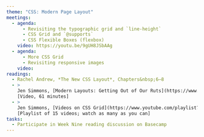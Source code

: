 ```yaml
---
theme: "CSS: Modern Page Layout"
meetings:
  - agenda:
      - Revisiting the typographic grid and `line-height`
      - CSS Grid and `@supports`
      - CSS Flexible Boxes (flexbox)
    video: https://youtu.be/9gUH8JSbAAg
  - agenda:
      - More CSS Grid
      - Revisiting responsive images
    video:
readings:
  - Rachel Andrew, *The New CSS Layout*, Chapters&nbsp;6–8
  - >
    Jen Simmons, [Modern Layouts: Getting Out of Our Ruts](https://www.youtube.com/watch?v=jreccgYLfx8)
    [Video, 61 minutes]
  - >
    Jen Simmons, [Videos on CSS Grid](https://www.youtube.com/playlist?list=PLbSquHt1VCf1x_-1ytlVMT0AMwADlWtc1)
    [Playlist of 15 videos; watch as many as you can]
tasks:
  - Participate in Week Nine reading discussion on Basecamp
---
```

